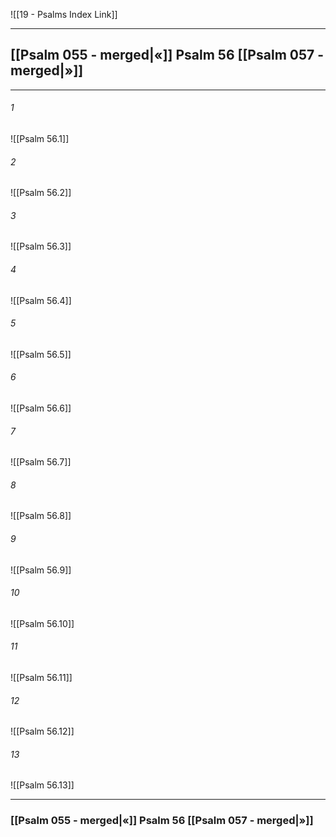 ![[19 - Psalms Index Link]]

---
##  [[Psalm 055 - merged|«]] Psalm 56 [[Psalm 057 - merged|»]]

---

###### 1
![[Psalm 56.1]] 

###### 2
![[Psalm 56.2]] 

###### 3
![[Psalm 56.3]] 

###### 4
![[Psalm 56.4]]

###### 5 
![[Psalm 56.5]] 

###### 6
![[Psalm 56.6]] 

###### 7
![[Psalm 56.7]] 

###### 8
![[Psalm 56.8]] 

###### 9
![[Psalm 56.9]] 

###### 10
![[Psalm 56.10]] 

###### 11
![[Psalm 56.11]] 

###### 12
![[Psalm 56.12]]

###### 13
![[Psalm 56.13]] 


---
###  [[Psalm 055 - merged|«]] Psalm 56 [[Psalm 057 - merged|»]]